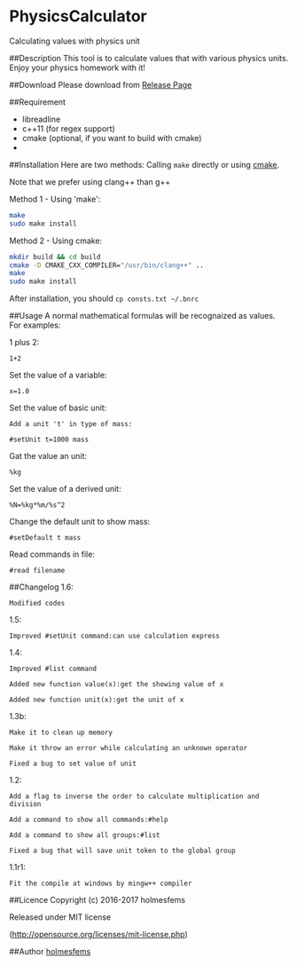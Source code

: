 PhysicsCalculator
====
Calculating values with physics unit

##Description
This tool is to calculate values that with various physics units. Enjoy your physics homework with it!

##Download
Please download from [Release Page](https://github.com/holmesfems/UnitCalculator/releases)

##Requirement
* libreadline
* c++11 (for regex support)
* cmake (optional, if you want to build with cmake)
* 

##Installation
Here are two methods: Calling `make` directly or using [cmake](https://cmake.org/runningcmake/).

Note that we prefer using clang++ than g++

Method 1 - Using 'make':

```sh
make
sudo make install
```

Method 2 - Using cmake:

```sh
mkdir build && cd build
cmake -D CMAKE_CXX_COMPILER="/usr/bin/clang++" ..
make
sudo make install
```

After installation, you should `cp consts.txt ~/.bnrc`

##Usage
A normal mathematical formulas will be recognaized as values.
For examples:

1 plus 2:

    1+2

Set the value of a variable:

    x=1.0

Set the value of basic unit:

    Add a unit 't' in type of mass:

    #setUnit t=1000 mass

Gat the value an unit:

    %kg

Set the value of a derived unit:

    %N=%kg*%m/%s^2

Change the default unit to show mass:

    #setDefault t mass

Read commands in file:

    #read filename

##Changelog
1.6:

    Modified codes

1.5:

    Improved #setUnit command:can use calculation express

1.4:

    Improved #list command

    Added new function value(x):get the showing value of x

    Added new function unit(x):get the unit of x

1.3b:

    Make it to clean up memory

    Make it throw an error while calculating an unknown operator

    Fixed a bug to set value of unit

1.2:

    Add a flag to inverse the order to calculate multiplication and division

    Add a command to show all commands:#help

    Add a command to show all groups:#list

    Fixed a bug that will save unit token to the global group

1.1r1:

    Fit the compile at windows by mingw++ compiler

##Licence
Copyright (c) 2016-2017 holmesfems

Released under MIT license

(http://opensource.org/licenses/mit-license.php)

##Author
[holmesfems](https://github.com/holmesfems)
